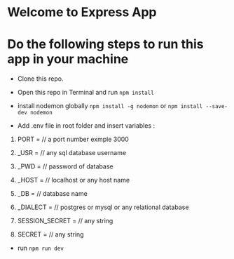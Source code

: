 # Welcome to Express App

# Do the following steps to run this app in your machine

- Clone this repo.
- Open this repo in Terminal and run `npm install`
- install nodemon globally `npm install -g nodemon` or `npm install --save-dev nodemon`

- Add .env file in root folder and insert variables :

1. PORT = \/\/ a port number exmple 3000
2. \_USR = \/\/ any sql database username
3. \_PWD = \/\/ password of database
4. \_HOST = \/\/ localhost or any host name
5. \_DB = \/\/ database name
6. \_DIALECT = \/\/ postgres or mysql or any relational database

7. SESSION_SECRET = \/\/ any string
8. SECRET = \/\/ any string

- run `npm run dev`
